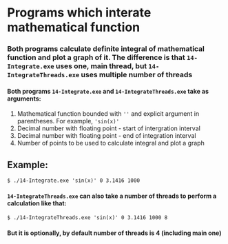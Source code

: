 # Programs which interate mathematical function

### Both programs calculate definite integral of mathematical function and plot a graph of it. The difference is that `14-Integrate.exe` uses one, main thread, but `14-IntegrateThreads.exe` uses multiple number of threads

#### Both programs `14-Integrate.exe` and `14-IntegrateThreads.exe` take as arguments:
1. Mathematical function bounded with `''` and explicit argument in parentheses. For example, `'sin(x)'`
2. Decimal number with floating point - start of intergration interval
3. Decimal number with floating point - end of integration interval
4. Number of points to be used to calculate integral and plot a graph

## Example:

```console
$ ./14-Integrate.exe 'sin(x)' 0 3.1416 1000
```


#### `14-IntegrateThreads.exe` can also take a number of threads to perform a calculation like that:
```console
$ ./14-IntegrateThreads.exe 'sin(x)' 0 3.1416 1000 8
```

#### But it is optionally, by default number of threads is 4 (including main one)
